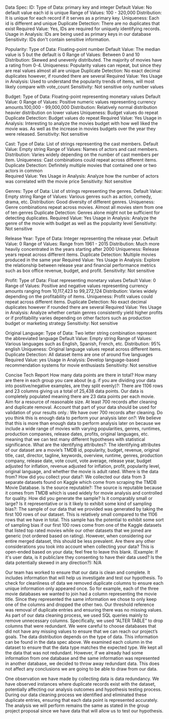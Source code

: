Data Spec:
ID:
Type of Data: primary key and integer 
Default Value: No default value each id is unique
Range of Values: 100 - 320,000
Distribution: It is unique for each record if it serves as a primary key.
Uniqueness: Each id is different and unique
Duplicate Detection: There are no duplicates that exist
Required Value: Yes, IDs are required for uniquely identifying records.
Usage in Analysis: IDs are being used as primary keys in our database
Sensitivity: IDs don't contain sensitive information.

Popularity:
Type of Data: Floating-point number 
Default Value: The median value is 5 but the default is 0
Range of Values: Between 0 and 10
Distribution: Skewed and unevenly distributed. The majority of movies have a rating from 0-4.
Uniqueness: Popularity values can repeat, but since they are real values almost all are unique
Duplicate Detection: No exact decimal duplicates however, if rounded there are several
Required Value: Yes
Usage in Analysis: Used to understand the popularity trends of items, will most likely compare with vote_count
Sensitivity: Not sensitive only number values

Budget:
Type of Data: Floating-point representing monetary values
Default Value: 0 
Range of Values: Positive numeric values representing currency amounts.100,000 - 99,000,000
Distribution: Relatively normal distribution heavier distribution on lower values
Uniqueness: Budget values do repeat
Duplicate Detection: Budget values do repeat
Required Value: Yes
Usage in Analysis: Interesting to analyze the movies budget with how well liked the movie was. As well as the increase in movies budgets over the year they were released.
Sensitivity: Not sensitive 

Cast:
Type of Data: List of strings representing the cast members.
Default Value: Empty string
Range of Values: Names of actors and cast members.
Distribution: Varies widely depending on the number of cast members per item.
Uniqueness: Cast combinations could repeat across different items.
Duplicate Detection: Definitely multiple movies that contained one or two actors in common  
Required Value: Yes
Usage in Analysis: Analyze how the number of actors was correlated with the movie price
Sensitivity: Not sensitive 

Genres:
Type of Data: List of strings representing the genres.
Default Value: Empty string
Range of Values: Various genres such as action, comedy, drama, etc.
Distribution: Good diversity of different genres.
Uniqueness: Genre combinations repeat across movies. Almost all movies stem from one of ten genres
Duplicate Detection: Genres alone might not be sufficient for detecting duplicates.
Required Value: Yes
Usage in Analysis: Analyze the genre of the movie with budget as well as the popularity level
Sensitivity: Not sensitive 

Release Year:
Type of Data: Integer representing the release year.
Default Value: 0
Range of Values: Range from 1961 - 2015
Distribution: Much more heavily concentrated in the years starting after 2000
Uniqueness: Release years repeat across different items.
Duplicate Detection: Multiple movies produced in the same year
Required Value: Yes
Usage in Analysis: Explore the relationship between release year and financial performance metrics such as box office revenue, budget, and profit.
Sensitivity: Not sensitive

Profit:
Type of Data: Float representing monetary values
Default Value: 0
Range of Values: Positive and negative values representing currency amounts ranging from 10,117,423 to 99,272,124 
Distribution: Varies widely depending on the profitability of items.
Uniqueness: Profit values could repeat across different items.
Duplicate Detection:  No exact decimal duplicates however if rounded there are several
Required Value: Yes
Usage in Analysis: Analyze whether certain genres consistently yield higher profits or if profitability varies depending on other factors such as production budget or marketing strategy
Sensitivity: Not sensitive 

Original Language:
Type of Data: Two letter string combination represent the abbreviated language
Default Value: Empty string
Range of Values: Various languages such as English, Spanish, French, etc.
Distribution: 95% english
Uniqueness: Original language values repeat across different items.
Duplicate Detection: All dataset items are one of around five languages
Required Value: yes
Usage in Analysis: Develop language-based recommendation systems for movie enthusiasts
Sensitivity: Not sensitive 

Concise Tech Report
How many data points are there in total? How many are there in each group you care about (e.g. if you are dividing your data into positive/negative examples, are they split evenly)?: There are 1106 rows and 23 columns giving us a total of 25,438 data points. Our data is completely populated meaning there are 23 data points per each movie.
Aim for a resource of reasonable size. At least 700 records after cleaning and duplicate removal. Account that part of your data should be used for validation of your results only.: We have over 700 records after cleaning.
Do you think this is enough data to perform your analysis later on?: We believe that this is more than enough data to perform analysis later on because we include a wide range of movies with varying popularities, genres, runtimes, production companies, release dates, profits, original languages, etc. meaning that we can test many different hypotheses with statistical significance.
What are the identifying attributes?: The identifying attributes of our dataset are a movie’s TMDB id, popularity, budget, revenue, original title, cast, director, tagline, keywords, overview, runtime, genres, production company, release date, vote count, vote average, release year, budget adjusted for inflation, revenue adjusted for inflation, profit, popularity level, original language, and whether the movie is adult rated.
Where is the data from?
How did you collect your data?: We collected our data from 3 separate datasets found on Kaggle which come from scraping the TMDB Movie Database.
Is the source reputable?: The source is reputable because it comes from TMDB which is used widely for movie analysis and controlled for quality.
How did you generate the sample? Is it comparably small or large? Is it representative or is it likely to exhibit some kind of sampling bias?: The sample of our data that we provided was generated by taking the first 100 rows of our dataset. This is relatively small compared to the 1106 rows that we have in total. This sample has the potential to exhibit some sort of sampling bias if our first 100 rows come from one of the Kaggle datasets that listed top rated movies while our other datasets that we joined are generic (not ordered based on rating). However, when considering our entire merged dataset, this should be less prevalent. 
Are there any other considerations you took into account when collecting your data? This is open-ended based on your data; feel free to leave this blank. (Example: If it's user data, is it public/are they consenting to have their data used? Is the data potentially skewed in any direction?): N/A

Our team has worked to ensure that our data is clean and complete. It includes information that will help us investigate and test our hypothesis.
To check for cleanliness of data we removed duplicate columns to ensure each unique information only appeared once. So for example, each of the three movie databases we wanted to join had a column representing the movie title. Since they represented the same information we chose to only keep one of the columns and dropped the other two. Our threshold reference was removal of duplicate entries and ensuring there was no missing values.
As part of our data cleaning process, we used SQL queries mainly to remove unnecessary columns. Specifically, we used “ALTER TABLE” to drop columns that were redundant.
We were careful to choose databases that did not have any missing values to ensure that we can reach our project’s goals.
The data distribution depends on the type of data. This information can be found in the data spec above.
We examined each column in the dataset to ensure that the data type matches the expected type.
We kept all the data that was not redundant. However, if we already had some information from one database and the same information was represented in another database, we decided to throw away redundant data. This does not affect any conclusions we are going to be able to draw from our data. 

One observation we have made by collecting data is data redundancy. We have observed instances where duplicate records exist with the dataset, potentially affecting our analysis outcomes and hypothesis testing process. During our data cleaning process we identified and eliminated these duplicate entries, ensuring that each data point is represented accurately. The analysis we will perform remains the same as stated in the group project proposal since we have data that will allow us to test our hypothesis.
